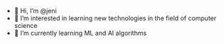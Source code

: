 - 👋 Hi, I’m @jeni
- 👀 I’m interested in learning new technologies in the field of computer science
- 🌱 I’m currently learning ML and AI algorithms


<!---
jeni-k/jeni-k is a ✨ special ✨ repository because its `README.md` (this file) appears on your GitHub profile.
You can click the Preview link to take a look at your changes.
--->
